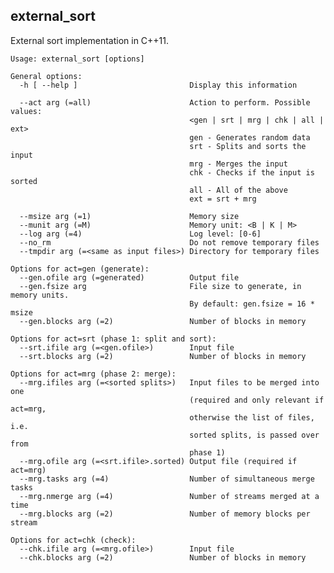 external_sort
-------------

External sort implementation in C++11.

    Usage: external_sort [options]

    General options:
      -h [ --help ]                         Display this information

      --act arg (=all)                      Action to perform. Possible values:
                                            <gen | srt | mrg | chk | all | ext>
                                            gen - Generates random data
                                            srt - Splits and sorts the input
                                            mrg - Merges the input
                                            chk - Checks if the input is sorted
                                            all - All of the above
                                            ext = srt + mrg

      --msize arg (=1)                      Memory size
      --munit arg (=M)                      Memory unit: <B | K | M>
      --log arg (=4)                        Log level: [0-6]
      --no_rm                               Do not remove temporary files
      --tmpdir arg (=<same as input files>) Directory for temporary files

    Options for act=gen (generate):
      --gen.ofile arg (=generated)          Output file
      --gen.fsize arg                       File size to generate, in memory units.
                                            By default: gen.fsize = 16 * msize
      --gen.blocks arg (=2)                 Number of blocks in memory

    Options for act=srt (phase 1: split and sort):
      --srt.ifile arg (=<gen.ofile>)        Input file
      --srt.blocks arg (=2)                 Number of blocks in memory

    Options for act=mrg (phase 2: merge):
      --mrg.ifiles arg (=<sorted splits>)   Input files to be merged into one
                                            (required and only relevant if act=mrg,
                                            otherwise the list of files, i.e.
                                            sorted splits, is passed over from
                                            phase 1)
      --mrg.ofile arg (=<srt.ifile>.sorted) Output file (required if act=mrg)
      --mrg.tasks arg (=4)                  Number of simultaneous merge tasks
      --mrg.nmerge arg (=4)                 Number of streams merged at a time
      --mrg.blocks arg (=2)                 Number of memory blocks per stream

    Options for act=chk (check):
      --chk.ifile arg (=<mrg.ofile>)        Input file
      --chk.blocks arg (=2)                 Number of blocks in memory
